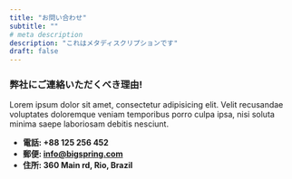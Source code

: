 ```yaml
---
title: "お問い合わせ"
subtitle: ""
# meta description
description: "これはメタディスクリプションです"
draft: false
---
```



### 弊社にご連絡いただくべき理由!
Lorem ipsum dolor sit amet, consectetur adipisicing elit. Velit recusandae voluptates doloremque veniam temporibus porro culpa ipsa, nisi soluta minima saepe laboriosam debitis nesciunt.

* **電話: +88 125 256 452** 
* **郵便: info@bigspring.com**
* **住所: 360 Main rd, Rio, Brazil**
